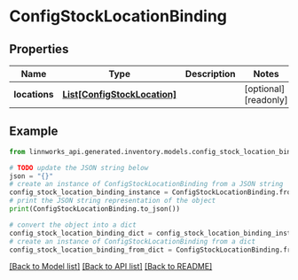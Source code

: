 # ConfigStockLocationBinding


## Properties

Name | Type | Description | Notes
------------ | ------------- | ------------- | -------------
**locations** | [**List[ConfigStockLocation]**](ConfigStockLocation.md) |  | [optional] [readonly] 

## Example

```python
from linnworks_api.generated.inventory.models.config_stock_location_binding import ConfigStockLocationBinding

# TODO update the JSON string below
json = "{}"
# create an instance of ConfigStockLocationBinding from a JSON string
config_stock_location_binding_instance = ConfigStockLocationBinding.from_json(json)
# print the JSON string representation of the object
print(ConfigStockLocationBinding.to_json())

# convert the object into a dict
config_stock_location_binding_dict = config_stock_location_binding_instance.to_dict()
# create an instance of ConfigStockLocationBinding from a dict
config_stock_location_binding_from_dict = ConfigStockLocationBinding.from_dict(config_stock_location_binding_dict)
```
[[Back to Model list]](../README.md#documentation-for-models) [[Back to API list]](../README.md#documentation-for-api-endpoints) [[Back to README]](../README.md)


